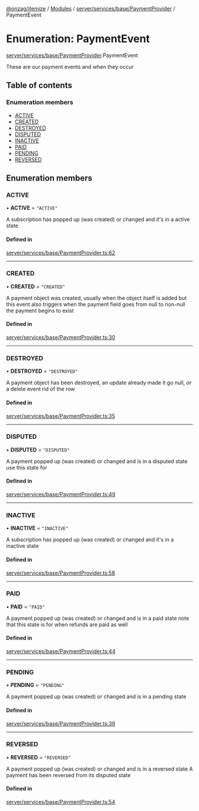 [@onzag/itemize](../README.md) / [Modules](../modules.md) / [server/services/base/PaymentProvider](../modules/server_services_base_PaymentProvider.md) / PaymentEvent

# Enumeration: PaymentEvent

[server/services/base/PaymentProvider](../modules/server_services_base_PaymentProvider.md).PaymentEvent

These are our payment events and when
they occur

## Table of contents

### Enumeration members

- [ACTIVE](server_services_base_PaymentProvider.PaymentEvent.md#active)
- [CREATED](server_services_base_PaymentProvider.PaymentEvent.md#created)
- [DESTROYED](server_services_base_PaymentProvider.PaymentEvent.md#destroyed)
- [DISPUTED](server_services_base_PaymentProvider.PaymentEvent.md#disputed)
- [INACTIVE](server_services_base_PaymentProvider.PaymentEvent.md#inactive)
- [PAID](server_services_base_PaymentProvider.PaymentEvent.md#paid)
- [PENDING](server_services_base_PaymentProvider.PaymentEvent.md#pending)
- [REVERSED](server_services_base_PaymentProvider.PaymentEvent.md#reversed)

## Enumeration members

### ACTIVE

• **ACTIVE** = `"ACTIVE"`

A subscription has popped up (was created) or changed and it's in a active state

#### Defined in

[server/services/base/PaymentProvider.ts:62](https://github.com/onzag/itemize/blob/f2f29986/server/services/base/PaymentProvider.ts#L62)

___

### CREATED

• **CREATED** = `"CREATED"`

A payment object was created, usually when the
object itself is added but this event also triggers
when the payment field goes from null to non-null
the payment begins to exist

#### Defined in

[server/services/base/PaymentProvider.ts:30](https://github.com/onzag/itemize/blob/f2f29986/server/services/base/PaymentProvider.ts#L30)

___

### DESTROYED

• **DESTROYED** = `"DESTROYED"`

A payment object has been destroyed, an update already
made it go null, or a delete event rid of the row

#### Defined in

[server/services/base/PaymentProvider.ts:35](https://github.com/onzag/itemize/blob/f2f29986/server/services/base/PaymentProvider.ts#L35)

___

### DISPUTED

• **DISPUTED** = `"DISPUTED"`

A payment popped up (was created) or changed and is in a disputed state
use this state for

#### Defined in

[server/services/base/PaymentProvider.ts:49](https://github.com/onzag/itemize/blob/f2f29986/server/services/base/PaymentProvider.ts#L49)

___

### INACTIVE

• **INACTIVE** = `"INACTIVE"`

A subscription has popped up (was created) or changed and it's in a inactive state

#### Defined in

[server/services/base/PaymentProvider.ts:58](https://github.com/onzag/itemize/blob/f2f29986/server/services/base/PaymentProvider.ts#L58)

___

### PAID

• **PAID** = `"PAID"`

A payment popped up (was created) or changed and is in a paid state
note that this state is for when refunds are paid as well

#### Defined in

[server/services/base/PaymentProvider.ts:44](https://github.com/onzag/itemize/blob/f2f29986/server/services/base/PaymentProvider.ts#L44)

___

### PENDING

• **PENDING** = `"PENDING"`

A payment popped up (was created) or changed and is in a pending state

#### Defined in

[server/services/base/PaymentProvider.ts:39](https://github.com/onzag/itemize/blob/f2f29986/server/services/base/PaymentProvider.ts#L39)

___

### REVERSED

• **REVERSED** = `"REVERSED"`

A payment popped up (was created) or changed and is in a reversed state
A payment has been reversed from its disputed state

#### Defined in

[server/services/base/PaymentProvider.ts:54](https://github.com/onzag/itemize/blob/f2f29986/server/services/base/PaymentProvider.ts#L54)
